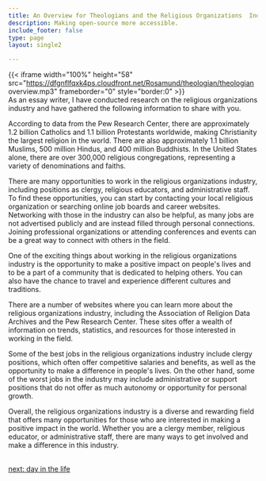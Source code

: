 ```yaml
---
title: An Overview for Theologians and the Religious Organizations  Industry
description: Making open-source more accessible.
include_footer: false
type: page
layout: single2

---
```


{{< iframe width="100%" height="58" src="https://dfgnflfqxk4ps.cloudfront.net/Rosamund/theologian/theologian overview.mp3" frameborder="0" style="border:0" >}}<br>
As an essay writer, I have conducted research on the religious organizations industry and have gathered the following information to share with you.

According to data from the Pew Research Center, there are approximately 1.2 billion Catholics and 1.1 billion Protestants worldwide, making Christianity the largest religion in the world. There are also approximately 1.1 billion Muslims, 500 million Hindus, and 400 million Buddhists. In the United States alone, there are over 300,000 religious congregations, representing a variety of denominations and faiths.

There are many opportunities to work in the religious organizations industry, including positions as clergy, religious educators, and administrative staff. To find these opportunities, you can start by contacting your local religious organization or searching online job boards and career websites. Networking with those in the industry can also be helpful, as many jobs are not advertised publicly and are instead filled through personal connections. Joining professional organizations or attending conferences and events can be a great way to connect with others in the field.

One of the exciting things about working in the religious organizations industry is the opportunity to make a positive impact on people's lives and to be a part of a community that is dedicated to helping others. You can also have the chance to travel and experience different cultures and traditions.

There are a number of websites where you can learn more about the religious organizations industry, including the Association of Religion Data Archives and the Pew Research Center. These sites offer a wealth of information on trends, statistics, and resources for those interested in working in the field.

Some of the best jobs in the religious organizations industry include clergy positions, which often offer competitive salaries and benefits, as well as the opportunity to make a difference in people's lives. On the other hand, some of the worst jobs in the industry may include administrative or support positions that do not offer as much autonomy or opportunity for personal growth.

Overall, the religious organizations industry is a diverse and rewarding field that offers many opportunities for those who are interested in making a positive impact in the world. Whether you are a clergy member, religious educator, or administrative staff, there are many ways to get involved and make a difference in this industry.

<br>
<a href="https://workdojos.com/theologian/day-in-the-life">next: day in the life</a>
</p>